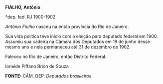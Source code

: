 **FIALHO, Antônio**

\*dep. fed. RJ 1900-1902.

*Antônio Fialho* nasceu na então província do Rio de Janeiro.

Sua vida política teve início com a eleição para deputado federal em
1900. Assumiu sua cadeira na Câmara dos Deputados em 19 de junho desse
mesmo ano e nela permaneceu até 31 de dezembro de 1902.

Faleceu no Rio de Janeiro, então Distrito Federal.

Ioneide Piffano Brion de Souza

**FONTE:** CÂM. DEP. *Deputados brasileiros*.

